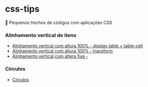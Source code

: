 # css-tips
:pushpin: Pequenos trechos de códigos com aplicações CSS

### Alinhamento vertical de itens
- [Alinhamento vertical com altura 100% - display table + table-cell](https://github.com/theandersonn/css-tips/blob/master/tips/alinhamento-vertical-cemporcento.html)
- [Alinhamento vertical com altura 100% - transform](https://github.com/theandersonn/css-tips/blob/master/tips/alinhamento-vertical-cemporcento-2.html)
- [Alinhamento vertical com altera fixa - ](https://github.com/theandersonn/css-tips/blob/master/tips/alinhamento-vertical-fixo.html)

### Círculos
- [Círculos](https://github.com/theandersonn/css-tips/blob/master/tips/circulos.html)